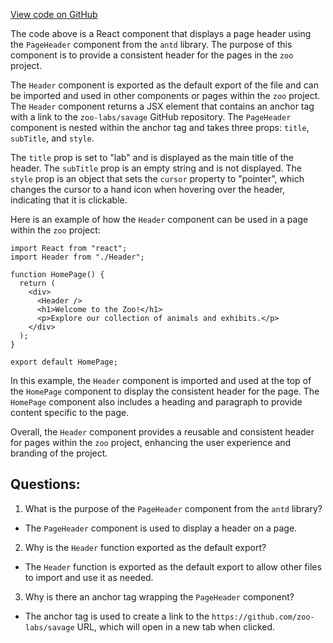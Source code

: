 [View code on GitHub](zoo-labs/zoo/blob/master/lab/src/components/Header.jsx)

The code above is a React component that displays a page header using the `PageHeader` component from the `antd` library. The purpose of this component is to provide a consistent header for the pages in the `zoo` project. 

The `Header` component is exported as the default export of the file and can be imported and used in other components or pages within the `zoo` project. The `Header` component returns a JSX element that contains an anchor tag with a link to the `zoo-labs/savage` GitHub repository. The `PageHeader` component is nested within the anchor tag and takes three props: `title`, `subTitle`, and `style`. 

The `title` prop is set to "lab" and is displayed as the main title of the header. The `subTitle` prop is an empty string and is not displayed. The `style` prop is an object that sets the `cursor` property to "pointer", which changes the cursor to a hand icon when hovering over the header, indicating that it is clickable. 

Here is an example of how the `Header` component can be used in a page within the `zoo` project:

```
import React from "react";
import Header from "./Header";

function HomePage() {
  return (
    <div>
      <Header />
      <h1>Welcome to the Zoo!</h1>
      <p>Explore our collection of animals and exhibits.</p>
    </div>
  );
}

export default HomePage;
```

In this example, the `Header` component is imported and used at the top of the `HomePage` component to display the consistent header for the page. The `HomePage` component also includes a heading and paragraph to provide content specific to the page. 

Overall, the `Header` component provides a reusable and consistent header for pages within the `zoo` project, enhancing the user experience and branding of the project.
## Questions: 
 1. What is the purpose of the `PageHeader` component from the `antd` library?
- The `PageHeader` component is used to display a header on a page.

2. Why is the `Header` function exported as the default export?
- The `Header` function is exported as the default export to allow other files to import and use it as needed.

3. Why is there an anchor tag wrapping the `PageHeader` component?
- The anchor tag is used to create a link to the `https://github.com/zoo-labs/savage` URL, which will open in a new tab when clicked.